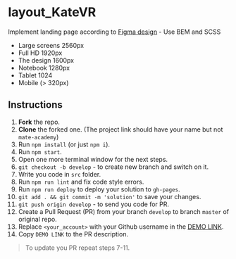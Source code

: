 # layout_KateVR
Implement landing page according to [Figma design](https://www.figma.com/file/hhtGde1r4hMr5wghrKm6vl/KatVR?node-id=159%3A0) - Use BEM and SCSS

- Large screens 2560px
- Full HD 1920px
- The design 1600px
- Notebook 1280px
- Tablet 1024
- Mobile (> 320px)

## Instructions
1. **Fork** the repo.
2. **Clone** the forked one. (The project link should have your name but not `mate-academy`)
3. Run `npm install` (or just `npm i`).
4. Run `npm start`.
5. Open one more terminal window for the next steps.
6. `git checkout -b develop` - to create new branch and switch on it.
7. Write you code in `src` folder.
8. Run `npm run lint` and fix code style errors.
9. Run `npm run deploy` to deploy your solution to `gh-pages`.
10. `git add . && git commit -m 'solution'` to save your changes.
11. `git push origin develop` - to send you code for PR.
12. Create a Pull Request (PR) from your branch `develop` to branch `master` of original repo.
13. Replace `<your_account>` with your Github username in the
  [DEMO LINK](https://C-y-y-y.github.io/KateVRLanding/).
14. Copy `DEMO LINK` to the PR description.

> To update you PR repeat steps 7-11.

